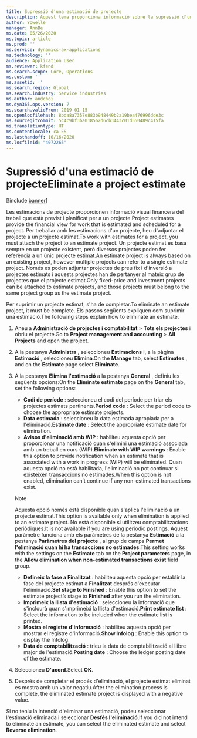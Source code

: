 ```yaml
---
title: Supressió d'una estimació de projecte
description: Aquest tema proporciona informació sobre la supressió d'una estimació del projecte després que s'hagi completat.
author: Yowelle
manager: AnnBe
ms.date: 05/26/2020
ms.topic: article
ms.prod: ''
ms.service: dynamics-ax-applications
ms.technology: ''
audience: Application User
ms.reviewer: kfend
ms.search.scope: Core, Operations
ms.custom: ''
ms.assetid: ''
ms.search.region: Global
ms.search.industry: Service industries
ms.author: andchoi
ms.dyn365.ops.version: 7
ms.search.validFrom: 2019-01-15
ms.openlocfilehash: 8bda8a7357e883b948449b2a19bea476996dde3c
ms.sourcegitcommit: 5c4c9bf3ba018562d6cb3443c01d550489c415fa
ms.translationtype: HT
ms.contentlocale: ca-ES
ms.lasthandoff: 10/16/2020
ms.locfileid: "4072265"
---
```

# <a name="eliminate-a-project-estimate"></a><span data-ttu-id="2a25e-103">Supressió d'una estimació de projecte</span><span class="sxs-lookup"><span data-stu-id="2a25e-103">Eliminate a project estimate</span></span>

[!include [banner](../includes/banner.md)]

<span data-ttu-id="2a25e-104">Les estimacions de projecte proporcionen informació visual financera del treball que està previst i planificat per a un projecte.</span><span class="sxs-lookup"><span data-stu-id="2a25e-104">Project estimates provide the financial view for work that is estimated and scheduled for a project.</span></span> <span data-ttu-id="2a25e-105">Per treballar amb les estimacions d'un projecte, heu d'adjuntar el projecte a un projecte estimat.</span><span class="sxs-lookup"><span data-stu-id="2a25e-105">To work with estimates for a project, you must attach the project to an estimate project.</span></span> <span data-ttu-id="2a25e-106">Un projecte estimat es basa sempre en un projecte existent, però diversos projectes poden fer referència a un únic projecte estimat.</span><span class="sxs-lookup"><span data-stu-id="2a25e-106">An estimate project is always based on an existing project, however multiple projects can refer to a single estimate project.</span></span> <span data-ttu-id="2a25e-107">Només es poden adjuntar projectes de preu fix i d'inversió a projectes estimats i aquests projectes han de pertànyer al mateix grup de projectes que el projecte estimat.</span><span class="sxs-lookup"><span data-stu-id="2a25e-107">Only fixed-price and investment projects can be attached to estimate projects, and those projects must belong to the same project group as the estimate project.</span></span>

<span data-ttu-id="2a25e-108">Per suprimir un projecte estimat, s'ha de completar.</span><span class="sxs-lookup"><span data-stu-id="2a25e-108">To eliminate an estimate project, it must be complete.</span></span> <span data-ttu-id="2a25e-109">Els passos següents expliquen com suprimir una estimació.</span><span class="sxs-lookup"><span data-stu-id="2a25e-109">The following steps explain how to eliminate an estimate.</span></span>

1. <span data-ttu-id="2a25e-110">Aneu a **Administració de projectes i comptabilitat** > **Tots els projectes** i obriu el projecte.</span><span class="sxs-lookup"><span data-stu-id="2a25e-110">Go to **Project management and accounting** > **All Projects** and open the project.</span></span> 
2. <span data-ttu-id="2a25e-111">A la pestanya **Administra** , seleccioneu **Estimacions** i, a la pàgina **Estimació** , seleccioneu **Elimina**.</span><span class="sxs-lookup"><span data-stu-id="2a25e-111">On the **Manage** tab, select **Estimates** , and on the **Estimate** page select **Eliminate**.</span></span>
3. <span data-ttu-id="2a25e-112">A la pestanya **Elimina l'estimació** a la pestanya **General** , definiu les següents opcions:</span><span class="sxs-lookup"><span data-stu-id="2a25e-112">On the **Eliminate estimate** page on the **General** tab, set the following options:</span></span>

   - <span data-ttu-id="2a25e-113">**Codi de període** : seleccioneu el codi del període per triar els projectes estimats pertinents.</span><span class="sxs-lookup"><span data-stu-id="2a25e-113">**Period code** : Select the period code to choose the appropriate estimate projects.</span></span> 
   - <span data-ttu-id="2a25e-114">**Data estimada** : seleccioneu la data estimada apropiada per a l'eliminació.</span><span class="sxs-lookup"><span data-stu-id="2a25e-114">**Estimate date** : Select the appropriate estimate date for elimination.</span></span>
   - <span data-ttu-id="2a25e-115">**Avisos d'eliminació amb WIP** : habiliteu aquesta opció per proporcionar una notificació quan s'elimini una estimació associada amb un treball en curs (WIP).</span><span class="sxs-lookup"><span data-stu-id="2a25e-115">**Eliminate with WIP warnings** : Enable this option to provide notification when an estimate that is associated with a work in progress (WIP) will be eliminated.</span></span> <span data-ttu-id="2a25e-116">Quan aquesta opció no està habilitada, l'eliminació no pot continuar si existeixen transaccions no estimades.</span><span class="sxs-lookup"><span data-stu-id="2a25e-116">When this option is not enabled, elimination can’t continue if any non-estimated transactions exist.</span></span> 
   > [!NOTE]
   > <span data-ttu-id="2a25e-117">Aquesta opció només està disponible quan s'aplica l'eliminació a un projecte estimat.</span><span class="sxs-lookup"><span data-stu-id="2a25e-117">This option is available only when elimination is applied to an estimate project.</span></span> <span data-ttu-id="2a25e-118">No està disponible si utilitzeu comptabilitzacions periòdiques.</span><span class="sxs-lookup"><span data-stu-id="2a25e-118">It is not available if you are using periodic postings.</span></span> <span data-ttu-id="2a25e-119">Aquest paràmetre funciona amb els paràmetres de la pestanya **Estimació** a la pestanya **Paràmetres del projecte** , al grup de camps **Permet l'eliminació quan hi ha transaccions no estimades**.</span><span class="sxs-lookup"><span data-stu-id="2a25e-119">This setting works with the settings on the **Estimate** tab on the **Project parameters** page, in the **Allow elimination when non-estimated transactions exist** field group.</span></span>
   - <span data-ttu-id="2a25e-120">**Defineix la fase a Finalitzat** : habiliteu aquesta opció per establir la fase del projecte estimat a **Finalitzat** després d'executar l'eliminació.</span><span class="sxs-lookup"><span data-stu-id="2a25e-120">**Set stage to Finished** : Enable this option to set the estimate project’s stage to **Finished** after you run the elimination.</span></span>
   - <span data-ttu-id="2a25e-121">**Imprimeix la llista d'estimació** : seleccioneu la informació que s'inclourà quan s'imprimeixi la llista d'estimació.</span><span class="sxs-lookup"><span data-stu-id="2a25e-121">**Print estimate list** : Select the information to be included when the estimate list is printed.</span></span>
   - <span data-ttu-id="2a25e-122">**Mostra el registre d'informació** : habiliteu aquesta opció per mostrar el registre d'informació.</span><span class="sxs-lookup"><span data-stu-id="2a25e-122">**Show Infolog** : Enable this option to display the Infolog.</span></span>
   - <span data-ttu-id="2a25e-123">**Data de comptabilització** : trieu la data de comptabilització al llibre major de l'estimació.</span><span class="sxs-lookup"><span data-stu-id="2a25e-123">**Posting date** : Choose the ledger posting date of the estimate.</span></span>

4.  <span data-ttu-id="2a25e-124">Seleccioneu **D'acord**.</span><span class="sxs-lookup"><span data-stu-id="2a25e-124">Select **OK**.</span></span>
5. <span data-ttu-id="2a25e-125">Després de completar el procés d'eliminació, el projecte estimat eliminat es mostra amb un valor negatiu.</span><span class="sxs-lookup"><span data-stu-id="2a25e-125">After the elimination process is complete, the eliminated estimate project is displayed with a negative value.</span></span> 

<span data-ttu-id="2a25e-126">Si no teniu la intenció d'eliminar una estimació, podeu seleccionar l'estimació eliminada i seleccionar **Desfés l'eliminació**.</span><span class="sxs-lookup"><span data-stu-id="2a25e-126">If you did not intend to eliminate an estimate, you can select the eliminated estimate and select **Reverse elimination**.</span></span>   
